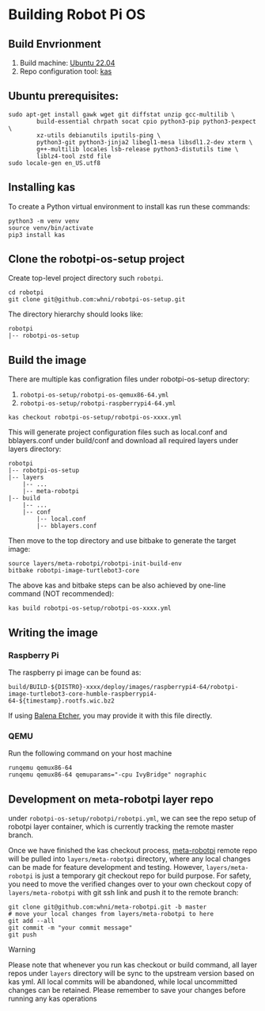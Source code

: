 # Building Robot Pi OS

## Build Envrionment
1. Build machine: [Ubuntu 22.04](https://releases.ubuntu.com/jammy/)
2. Repo configuration tool: [kas](https://kas.readthedocs.io/en/latest/)

## Ubuntu prerequisites:
```
sudo apt-get install gawk wget git diffstat unzip gcc-multilib \
        build-essential chrpath socat cpio python3-pip python3-pexpect \
        xz-utils debianutils iputils-ping \
        python3-git python3-jinja2 libegl1-mesa libsdl1.2-dev xterm \
        g++-multilib locales lsb-release python3-distutils time \
        liblz4-tool zstd file
sudo locale-gen en_US.utf8
```

## Installing kas

To create a Python virtual environment to install kas run these commands:
```
python3 -m venv venv
source venv/bin/activate
pip3 install kas
```

## Clone the robotpi-os-setup project
Create top-level project directory such `robotpi`. 
```
cd robotpi
git clone git@github.com:whni/robotpi-os-setup.git
```
The directory hierarchy should looks like:
```
robotpi
|-- robotpi-os-setup
```

## Build the image
There are multiple kas configration files under robotpi-os-setup directory:
1. `robotpi-os-setup/robotpi-os-qemux86-64.yml`
2. `robotpi-os-setup/robotpi-raspberrypi4-64.yml`
```
kas checkout robotpi-os-setup/robotpi-os-xxxx.yml
```
This will generate project configuration files such as local.conf and bblayers.conf
under build/conf and download all required layers under layers directory:
```
robotpi
|-- robotpi-os-setup
|-- layers
    |-- ...
    |-- meta-robotpi
|-- build
    |-- ...
    |-- conf
        |-- local.conf
        |-- bblayers.conf
```

Then move to the top directory and use bitbake to generate the target image:
```
source layers/meta-robotpi/robotpi-init-build-env
bitbake robotpi-image-turtlebot3-core
```

The above kas and bitbake steps can be also achieved by one-line command (NOT recommended):
```
kas build robotpi-os-setup/robotpi-os-xxxx.yml
```

## Writing the image
### Raspberry Pi
The raspberry pi image can be found as:
```
build/BUILD-${DISTRO}-xxxx/deploy/images/raspberrypi4-64/robotpi-image-turtlebot3-core-humble-raspberrypi4-64-${timestamp}.rootfs.wic.bz2
```
If using [Balena Etcher](https://etcher.balena.io/), you may provide it with
this file directly.

### QEMU
Run the following command on your host machine
```
runqemu qemux86-64
runqemu qemux86-64 qemuparams="-cpu IvyBridge" nographic
```

## Development on meta-robotpi layer repo
under `robotpi-os-setup/robotpi/robotpi.yml`, we can see the repo setup of robotpi layer container,
which is currently tracking the remote master branch.

Once we have finished the kas checkout process, [meta-robotpi](https://github.com/whni/meta-robotpi.git)
remote repo will be pulled into `layers/meta-robotpi` directory, where any local changes can be made for
feature development and testing. However, `layers/meta-robotpi` is just a temporary git checkout repo
for build purpose. For safety, you need to move the verified changes over to your own checkout copy of
`layers/meta-robotpi` with git ssh link and push it to the remote branch:
```
git clone git@github.com:whni/meta-robotpi.git -b master
# move your local changes from layers/meta-robotpi to here
git add --all
git commit -m "your commit message"
git push
```

> [!WARNING]
> Please note that whenever you run kas checkout or build command, all layer repos under `layers`
> directory will be sync to the upstream version based on kas yml. All local commits will be abandoned,
> while local uncommitted changes can be retained. Please remember to save your changes before running
> any kas operations

